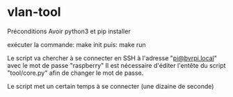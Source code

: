 # vlan-tool

Préconditions
Avoir python3 et pip installer

exécuter la commande: make init
puis: make run

Le script va chercher à se connecter en SSH à l'adresse "pi@bvrpi.local" avec le mot de passe "raspberry"
Il est nécessaire d'éditer l'entête du script "tool/core.py" afin de changer le mot de passe.

Le script met un certain temps à se connecter (une dizaine de seconde)
